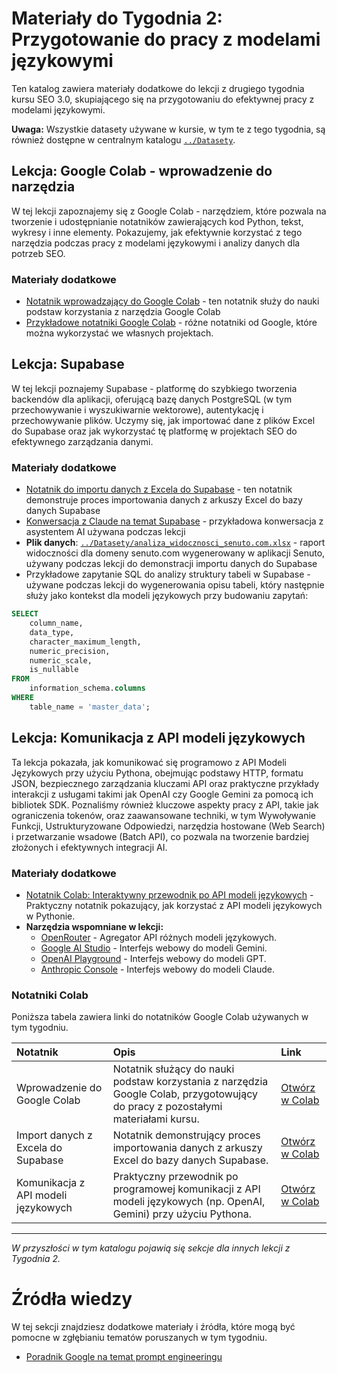 # Materiały do Tygodnia 2: Przygotowanie do pracy z modelami językowymi

Ten katalog zawiera materiały dodatkowe do lekcji z drugiego tygodnia kursu SEO 3.0, skupiającego się na przygotowaniu do efektywnej pracy z modelami językowymi.

**Uwaga:** Wszystkie datasety używane w kursie, w tym te z tego tygodnia, są również dostępne w centralnym katalogu [`../Datasety`](../Datasety).


## Lekcja: Google Colab - wprowadzenie do narzędzia

W tej lekcji zapoznajemy się z Google Colab - narzędziem, które pozwala na tworzenie i udostępnianie notatników zawierających kod Python, tekst, wykresy i inne elementy. Pokazujemy, jak efektywnie korzystać z tego narzędzia podczas pracy z modelami językowymi i analizy danych dla potrzeb SEO.

### Materiały dodatkowe

*   [Notatnik wprowadzający do Google Colab](https://colab.research.google.com/drive/1bi7TZAq_1Kr0fH5kDKluJSkRu8jRyMpJ?usp=sharing) - ten notatnik służy do nauki podstaw korzystania z narzędzia Google Colab
*   [Przykładowe notatniki Google Colab](https://colab.google/notebooks/) - różne notatniki od Google, które można wykorzystać we własnych projektach.

## Lekcja: Supabase

W tej lekcji poznajemy Supabase - platformę do szybkiego tworzenia backendów dla aplikacji, oferującą bazę danych PostgreSQL (w tym przechowywanie i wyszukiwarnie wektorowe), autentykację i przechowywanie plików. Uczymy się, jak importować dane z plików Excel do Supabase oraz jak wykorzystać tę platformę w projektach SEO do efektywnego zarządzania danymi.

### Materiały dodatkowe

*   [Notatnik do importu danych z Excela do Supabase](https://colab.research.google.com/drive/1NE7AbjT3H81fcsu-uMpv-qXeduWKtPxA?authuser=0#scrollTo=ovOxY2nY5Zdt) - ten notatnik demonstruje proces importowania danych z arkuszy Excel do bazy danych Supabase
*   [Konwersacja z Claude na temat Supabase](https://claude.ai/public/artifacts/cc8b12f9-6927-4998-a59c-c52614cb35dd) - przykładowa konwersacja z asystentem AI używana podczas lekcji
*   **Plik danych**: [`../Datasety/analiza_widocznosci_senuto.com.xlsx`](../Datasety/analiza_widocznosci_senuto.com.xlsx) - raport widoczności dla domeny senuto.com wygenerowany w aplikacji Senuto, używany podczas lekcji do demonstracji importu danych do Supabase
*   Przykładowe zapytanie SQL do analizy struktury tabeli w Supabase - używane podczas lekcji do wygenerowania opisu tabeli, który następnie służy jako kontekst dla modeli językowych przy budowaniu zapytań:

```sql
SELECT 
    column_name, 
    data_type,
    character_maximum_length,
    numeric_precision,
    numeric_scale,
    is_nullable
FROM 
    information_schema.columns
WHERE 
    table_name = 'master_data';
```

## Lekcja: Komunikacja z API modeli językowych

Ta lekcja pokazała, jak komunikować się programowo z API Modeli Językowych przy użyciu Pythona, obejmując podstawy HTTP, formatu JSON, bezpiecznego zarządzania kluczami API oraz praktyczne przykłady interakcji z usługami takimi jak OpenAI czy Google Gemini za pomocą ich bibliotek SDK. Poznaliśmy również kluczowe aspekty pracy z API, takie jak ograniczenia tokenów, oraz zaawansowane techniki, w tym Wywoływanie Funkcji, Ustrukturyzowane Odpowiedzi, narzędzia hostowane (Web Search) i przetwarzanie wsadowe (Batch API), co pozwala na tworzenie bardziej złożonych i efektywnych integracji AI.

### Materiały dodatkowe

*   [Notatnik Colab: Interaktywny przewodnik po API modeli językowych](https://colab.research.google.com/drive/1O8ueKXMOqn0S2yanBHD4XJrBmixVeRAL?usp=sharing) - Praktyczny notatnik pokazujący, jak korzystać z API modeli językowych w Pythonie.
*   **Narzędzia wspomniane w lekcji:**
    *   [OpenRouter](https://openrouter.ai/) - Agregator API różnych modeli językowych.
    *   [Google AI Studio](https://aistudio.google.com/) - Interfejs webowy do modeli Gemini.
    *   [OpenAI Playground](https://platform.openai.com/playground) - Interfejs webowy do modeli GPT.
    *   [Anthropic Console](https://console.anthropic.com/) - Interfejs webowy do modeli Claude.


### Notatniki Colab

Poniższa tabela zawiera linki do notatników Google Colab używanych w tym tygodniu.

| Notatnik                            | Opis                                                                                                                                                    | Link                                                                                         |
| :---------------------------------- | :------------------------------------------------------------------------------------------------------------------------------------------------------ | :------------------------------------------------------------------------------------------- |
| Wprowadzenie do Google Colab        | Notatnik służący do nauki podstaw korzystania z narzędzia Google Colab, przygotowujący do pracy z pozostałymi materiałami kursu.                        | [Otwórz w Colab](https://colab.research.google.com/drive/1bi7TZAq_1Kr0fH5kDKluJSkRu8jRyMpJ?usp=sharing) |
| Import danych z Excela do Supabase | Notatnik demonstrujący proces importowania danych z arkuszy Excel do bazy danych Supabase. | [Otwórz w Colab](https://colab.research.google.com/drive/1NE7AbjT3H81fcsu-uMpv-qXeduWKtPxA?authuser=0#scrollTo=ovOxY2nY5Zdt) |
| Komunikacja z API modeli językowych | Praktyczny przewodnik po programowej komunikacji z API modeli językowych (np. OpenAI, Gemini) przy użyciu Pythona.                                    | [Otwórz w Colab](https://colab.research.google.com/drive/1O8ueKXMOqn0S2yanBHD4XJrBmixVeRAL?usp=sharing) |

---

*W przyszłości w tym katalogu pojawią się sekcje dla innych lekcji z Tygodnia 2.*

# Źródła wiedzy

W tej sekcji znajdziesz dodatkowe materiały i źródła, które mogą być pomocne w zgłębianiu tematów poruszanych w tym tygodniu.

*   [Poradnik Google na temat prompt engineeringu](https://www.kaggle.com/whitepaper-prompt-engineering)

